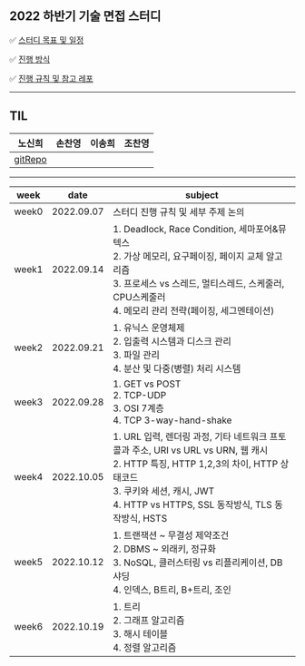 ## 2022 하반기 기술 면접 스터디

✅ [스터디 목표 및 일정](https://github.com/shinhee-rebecca/2022-cs-study/blob/main/ETC/스터디%20목표%20및%20일정.md)

✅ [진행 방식](https://github.com/shinhee-rebecca/2022-cs-study/blob/main/ETC/진행%20방식.md)

✅ [진행 규칙 및 참고 레포](https://github.com/shinhee-rebecca/2022-cs-study/blob/main/ETC/진행%20규칙%20및%20참고%20레포.md)

---

## TIL

| 노신희                                                       | 손찬영 | 이송희 | 조찬영 |
| ------------------------------------------------------------ | ------ | ------ | ------ |
| [gitRepo](https://github.com/shinhee-rebecca/TIL/blob/main/README.md) |        |        |        |

---

| week  | date       | subject                                                      |
| ----- | ---------- | ------------------------------------------------------------ |
| week0 | 2022.09.07 | 스터디 진행 규칙 및 세부 주제 논의                           |
| week1 | 2022.09.14 | 1. Deadlock, Race Condition, 세마포어&뮤텍스 <br />2. 가상 메모리, 요구페이징, 페이지 교체 알고리즘 <br />3. 프로세스 vs 스레드, 멀티스레드, 스케줄러, CPU스케줄러<br />4. 메모리 관리 전략(페이징, 세그멘테이션) |
| week2 | 2022.09.21 | 1. 유닉스 운영체제 <br />2. 입출력 시스템과 디스크 관리 <br />3. 파일 관리 <br />4. 분산 및 다중(병렬) 처리 시스템 |
| week3 | 2022.09.28 | 1. GET vs POST<br />2. TCP-UDP<br />3. OSI 7계층<br />4. TCP 3-way-hand-shake |
| week4 | 2022.10.05 | 1. URL 입력, 렌더링 과정, 기타 네트워크 프토콜과 주소, URI vs URL vs URN, 웹 캐시<br />2. HTTP 특징, HTTP 1,2,3의 차이, HTTP 상태코드 <br />3. 쿠키와 세션, 캐시, JWT <br />4. HTTP vs HTTPS, SSL 동작방식, TLS 동작방식, HSTS |
| week5 | 2022.10.12 | 1. 트랜잭션 ~ 무결성 제약조건 <br />2. DBMS ~ 외래키, 정규화 <br />3. NoSQL, 클러스터링 vs 리플리케이션, DB샤딩 <br />4. 인덱스, B트리, B+트리, 조인 |
| week6 | 2022.10.19 | 1. 트리 <br />2. 그래프 알고리즘 <br />3. 해시 테이블 <br />4. 정렬 알고리즘 |
